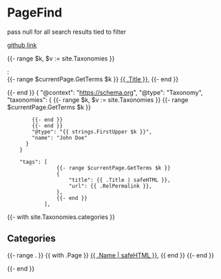 # PageFind

pass null for all search results tied to filter

[github link](https://jhope-q30.github.io/hugo-content-filters/)


{{- range $k, $v := site.Taxonomies }}
        <p>
            <span></span>:
            <br>
            {{- range $currentPage.GetTerms $k }}
            <a href="{{ .RelPermalink }}" data-pagefind-filter="{{ $k }}" data-pagefind-meta="options:{title:example, url:/google.ca}">{{ .Title }}</a>,
            {{- end }}
        </p>
        {{- end }}
        {
          "@context": "https://schema.org",
          "@type": "Taxonomy",
          "taxonomies": {
            {{- range $k, $v := site.Taxonomies }}
            {{- range $currentPage.GetTerms $k }}
            
            {{- end }}
            {{- end }}
            "@type": "{{ strings.FirstUpper $k }}",
            "name": "John Doe"
          }
        }

        "tags": [
                    {{- range $currentPage.GetTerms $k }}
                    {
                        "title": {{ .Title | safeHTML }},
                        "url": {{ .RelPermalink }},
                    },
                    {{- end }}
                ],


{{- with site.Taxonomies.categories }}
<h2>Categories</h2>
<p>
{{- range . }}
{{ with .Page }}
<a href="{{ .RelPermalink }}">{{ .Name | safeHTML }}</a>, 
{{ end }}
{{- end }}
</p>

{{- end }}